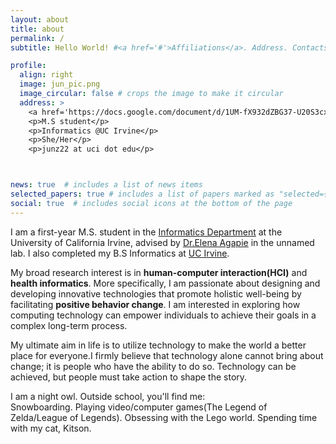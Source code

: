 ```yaml
---
layout: about
title: about
permalink: /
subtitle: Hello World! #<a href='#'>Affiliations</a>. Address. Contacts. Moto. Etc.

profile:
  align: right
  image: jun_pic.png
  image_circular: false # crops the image to make it circular
  address: >
    <a href='https://docs.google.com/document/d/1UM-fX932dZBG37-U20S3cxHxFqzVsAEx-6WSG7daR7w/edit?usp=sharing'target="_blank">CV</a>
    <p>M.S student</p>
    <p>Informatics @UC Irvine</p>
    <p>She/Her</p>
    <p>junz22 at uci dot edu</p>



news: true  # includes a list of news items
selected_papers: true # includes a list of papers marked as "selected={true}"
social: true  # includes social icons at the bottom of the page
---
```

I am a first-year M.S. student in the [Informatics Department](https://www.informatics.uci.edu/) at the University of California Irvine, advised by [Dr.Elena Agapie]( https://eagapie.com/) in the unnamed lab. I also completed my B.S Informatics at [UC Irvine](https://uci.edu/).

My broad research interest is in **human-computer interaction(HCI)** and **health informatics**. More specifically, I am passionate about designing and developing innovative technologies that promote holistic well-being by facilitating **positive behavior change**. I am interested in exploring how computing technology can empower individuals to achieve their goals in a complex long-term process.  

My ultimate aim in life is to utilize technology to make the world a better place for everyone.I firmly believe that technology alone cannot bring about change; it is people who have the ability to do so. Technology can be achieved, but people must take action to shape the story.

I am a night owl. Outside school, you'll find me:  
Snowboarding. Playing video/computer games(The Legend of Zelda/League of Legends). Obsessing with the Lego world. Spending time with my cat, Kitson.
